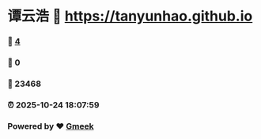 # 谭云浩 :link: https://tanyunhao.github.io 
### :page_facing_up: [4](https://tanyunhao.github.io/tag.html) 
### :speech_balloon: 0 
### :hibiscus: 23468 
### :alarm_clock: 2025-10-24 18:07:59 
### Powered by :heart: [Gmeek](https://github.com/Meekdai/Gmeek)
